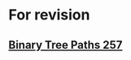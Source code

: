 # For revision 
## [Binary Tree Paths 257](https://leetcode.com/problems/binary-tree-paths/description/?envType=problem-list-v2&envId=string)